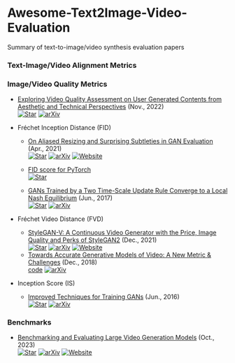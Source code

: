 # Awesome-Text2Image-Video-Evaluation
Summary of text-to-image/video synthesis evaluation papers


### Text-Image/Video Alignment Metrics

### Image/Video Quality Metrics
+ [Exploring Video Quality Assessment on User Generated Contents from Aesthetic and Technical Perspectives](https://arxiv.org/abs/2211.04894) (Nov., 2022)  
  [![Star](https://img.shields.io/github/stars/vqassessment/dover.svg?style=social&label=Star)](https://github.com/vqassessment/dover)
  [![arXiv](https://img.shields.io/badge/arXiv-b31b1b.svg)](https://arxiv.org/abs/2211.04894)

+ Fréchet Inception Distance (FID)
  + [On Aliased Resizing and Surprising Subtleties in GAN Evaluation](https://arxiv.org/abs/2104.11222) (Apr., 2021)  
    [![Star](https://img.shields.io/github/stars/GaParmar/clean-fid.svg?style=social&label=Star)](https://github.com/GaParmar/clean-fid)
    [![arXiv](https://img.shields.io/badge/arXiv-b31b1b.svg)](https://arxiv.org/abs/2104.11222)
    [![Website](https://img.shields.io/badge/Website-9cf)](https://www.cs.cmu.edu/~clean-fid/)

  + [FID score for PyTorch](https://github.com/mseitzer/pytorch-fid)  
    [![Star](https://img.shields.io/github/stars/mseitzer/pytorch-fid.svg?style=social&label=Star)](https://github.com/mseitzer/pytorch-fid)

  + [GANs Trained by a Two Time-Scale Update Rule Converge to a Local Nash Equilibrium](https://arxiv.org/abs/1706.08500) (Jun., 2017)  
    [![Star](https://img.shields.io/github/stars/bioinf-jku/TTUR.svg?style=social&label=Star)](https://github.com/bioinf-jku/TTUR) 
    [![arXiv](https://img.shields.io/badge/arXiv-b31b1b.svg)](https://arxiv.org/abs/1706.08500)
  
+ Fréchet Video Distance (FVD)
  + [StyleGAN-V: A Continuous Video Generator with the Price, Image Quality and Perks of StyleGAN2](https://arxiv.org/abs/2112.14683) (Dec., 2021)  
    [![Star](https://img.shields.io/github/stars/universome/stylegan-v.svg?style=social&label=Star)](https://github.com/universome/stylegan-v)
    [![arXiv](https://img.shields.io/badge/arXiv-b31b1b.svg)](https://arxiv.org/abs/2112.14683)
    [![Website](https://img.shields.io/badge/Website-9cf)](https://universome.github.io/stylegan-v)
  + [Towards Accurate Generative Models of Video: A New Metric & Challenges](https://arxiv.org/abs/1812.01717) (Dec., 2018)  
    [code](https://github.com/google-research/google-research/tree/master/frechet_video_distance) 
    [![arXiv](https://img.shields.io/badge/arXiv-b31b1b.svg)](https://arxiv.org/abs/1812.01717)

+ Inception Score (IS)
  + [Improved Techniques for Training GANs](https://arxiv.org/abs/1606.03498) (Jun., 2016)  
    [![Star](https://img.shields.io/github/stars/openai/improved-gan.svg?style=social&label=Star)](https://github.com/openai/improved-gan) 
    [![arXiv](https://img.shields.io/badge/arXiv-b31b1b.svg)](https://arxiv.org/abs/1606.03498)



### Benchmarks
+ [Benchmarking and Evaluating Large Video Generation Models](https://arxiv.org/abs/2310.11440) (Oct., 2023)  
  [![Star](https://img.shields.io/github/stars/EvalCrafter/EvalCrafter.svg?style=social&label=Star)](https://github.com/EvalCrafter/EvalCrafter)
  [![arXiv](https://img.shields.io/badge/arXiv-b31b1b.svg)](https://arxiv.org/abs/2310.11440)
  [![Website](https://img.shields.io/badge/Website-9cf)](https://evalcrafter.github.io/)
